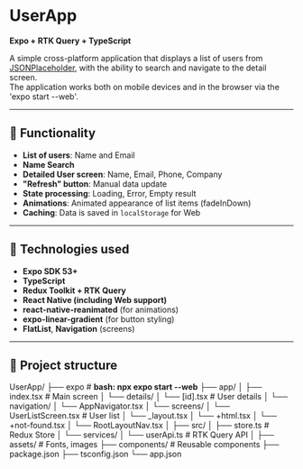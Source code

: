# UserApp

**Expo + RTK Query + TypeScript**

A simple cross-platform application that displays a list of users from [JSONPlaceholder](https://jsonplaceholder.typicode.com/users ), with the ability to search and navigate to the detail screen.  
The application works both on mobile devices and in the browser via the 'expo start --web'.

---

## 🎯 Functionality

- **List of users**: Name and Email
- **Name Search**
- **Detailed User screen**: Name, Email, Phone, Company
- **"Refresh" button**: Manual data update
- **State processing**: Loading, Error, Empty result
- **Animations**: Animated appearance of list items (fadeInDown)
- **Caching**: Data is saved in `localStorage` for Web

---

## 🧰 Technologies used

- **Expo SDK 53+**
- **TypeScript**
- **Redux Toolkit + RTK Query**
- **React Native (including Web support)**
- **react-native-reanimated** (for animations)
- **expo-linear-gradient** (for button styling)
- **FlatList**, **Navigation** (screens)

---

## 📁 Project structure
UserApp/
├── expo # **bash: npx expo start --web**
├── app/
│ ├── index.tsx # Main screen
│ └── details/
│ └── [id].tsx # User details
│ └── navigation/
│ └── AppNavigator.tsx
│ └── screens/
│ └── UserListScreen.tsx # User list
│ └── _layout.tsx
│ └── +html.tsx
│ └── +not-found.tsx
│ └── RootLayoutNav.tsx
│
├── src/
│ ├── store.ts # Redux Store
│ └── services/
│ └── userApi.ts # RTK Query API
│
├── assets/ # Fonts, images
├── components/ # Reusable components
├── package.json
├── tsconfig.json
└── app.json
